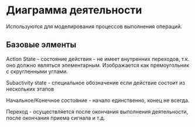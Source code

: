 # Диаграмма деятельности 

Используются для моделирования процессов выполнения операций. 

## Базовые элменты

Action State - состояние действия - не имеет внутренних переходов, т.к. оно должно являться элементарным. 
Изображается как прямоугольник с скругленными углами. 

Subactivity state - специальное обозначение если действие состоит из нескольких этапов

Начальное/Конечное состояние - начало единственно, конец не всегда. 

Переход - осуществляется после окончания выполнения деятельности, после окончания приема сигнала и т.д.

